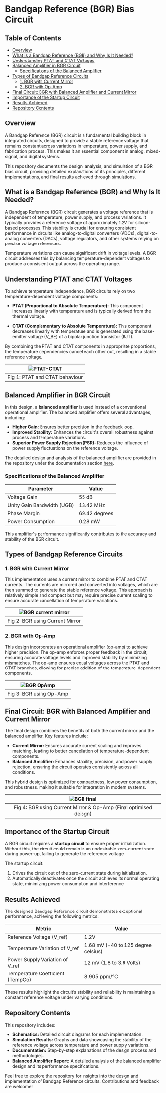 # Bandgap Reference (BGR) Bias Circuit

## Table of Contents
- [Overview](#overview)
- [What is a Bandgap Reference (BGR) and Why Is It Needed?](#what-is-a-bandgap-reference-bgr-and-why-is-it-needed)
- [Understanding PTAT and CTAT Voltages](#understanding-ptat-and-ctat-voltages)
- [Balanced Amplifier in BGR Circuit](#balanced-amplifier-in-bgr-circuit)
  - [Specifications of the Balanced Amplifier](#specifications-of-the-balanced-amplifier)
- [Types of Bandgap Reference Circuits](#types-of-bandgap-reference-circuits)
  - [1. BGR with Current Mirror](#1-bgr-with-current-mirror)
  - [2. BGR with Op-Amp](#2-bgr-with-op-amp)
- [Final Circuit: BGR with Balanced Amplifier and Current Mirror](#final-circuit-bgr-with-balanced-amplifier-and-current-mirror)
- [Importance of the Startup Circuit](#importance-of-the-startup-circuit)
- [Results Achieved](#results-achieved)
- [Repository Contents](#repository-contents)

## Overview
A Bandgap Reference (BGR) circuit is a fundamental building block in integrated circuits, designed to provide a stable reference voltage that remains constant across variations in temperature, power supply, and fabrication process. This makes it an essential component in analog, mixed-signal, and digital systems. 

This repository documents the design, analysis, and simulation of a BGR bias circuit, providing detailed explanations of its principles, different implementations, and final results achieved through simulations.

## What is a Bandgap Reference (BGR) and Why Is It Needed?
A Bandgap Reference (BGR) circuit generates a voltage reference that is independent of temperature, power supply, and process variations. It typically provides a reference voltage of approximately 1.2V for silicon-based processes. This stability is crucial for ensuring consistent performance in circuits like analog-to-digital converters (ADCs), digital-to-analog converters (DACs), voltage regulators, and other systems relying on precise voltage references.

Temperature variations can cause significant drift in voltage levels. A BGR circuit addresses this by balancing temperature-dependent voltages to produce a consistent output across the operating range.

## Understanding PTAT and CTAT Voltages
To achieve temperature independence, BGR circuits rely on two temperature-dependent voltage components:

- **PTAT (Proportional to Absolute Temperature):** This component increases linearly with temperature and is typically derived from the thermal voltage.

- **CTAT (Complementary to Absolute Temperature):** This component decreases linearly with temperature and is generated using the base-emitter voltage (V_BE) of a bipolar junction transistor (BJT).

By combining the PTAT and CTAT components in appropriate proportions, the temperature dependencies cancel each other out, resulting in a stable reference voltage.


| ![PTAT-CTAT](https://github.com/HarshitSri-Analog/Bandgap-Reference-Bias-Circuit/blob/main/Images/PTAT%20and%20CTAT.png) | 
| :---: | 
| Fig 1: PTAT and CTAT behaviour |

## Balanced Amplifier in BGR Circuit
In this design, a **balanced amplifier** is used instead of a conventional operational amplifier. The balanced amplifier offers several advantages, including:

- **Higher Gain:** Ensures better precision in the feedback loop.
- **Improved Stability:** Enhances the circuit's overall robustness against process and temperature variations.
- **Superior Power Supply Rejection (PSR):** Reduces the influence of power supply fluctuations on the reference voltage.

The detailed design and analysis of the balanced amplifier are provided in the repository under the documentation section [here](https://github.com/HarshitSri-Analog/Bandgap-Reference-Bias-Circuit/tree/main/Balanced%20Ampr). 

### Specifications of the Balanced Amplifier
| **Parameter**       | **Value**       |
|---------------------|-----------------|
| Voltage Gain        | 55 dB          |
| Unity Gain Bandwidth (UGB) | 13.42 MHz    |
| Phase Margin        | 69.42 degrees  |
| Power Consumption   | 0.28 mW        |

This amplifier's performance significantly contributes to the accuracy and stability of the BGR circuit.

## Types of Bandgap Reference Circuits

### 1. BGR with Current Mirror
This implementation uses a current mirror to combine PTAT and CTAT currents. The currents are mirrored and converted into voltages, which are then summed to generate the stable reference voltage. This approach is relatively simple and compact but may require precise current scaling to ensure accurate cancellation of temperature variations.


| ![BGR current mirror](https://github.com/HarshitSri-Analog/Bandgap-Reference-Bias-Circuit/blob/main/Images/BGR%20Current%20Mirror.png) | 
| :---: | 
| Fig 2: BGR using Current Mirror |

### 2. BGR with Op-Amp
This design incorporates an operational amplifier (op-amp) to achieve higher precision. The op-amp enforces proper feedback in the circuit, ensuring accurate voltage levels and improved stability by minimizing mismatches. The op-amp ensures equal voltages across the PTAT and CTAT branches, allowing for precise addition of the temperature-dependent components.

| ![BGR OpAmp](https://github.com/HarshitSri-Analog/Bandgap-Reference-Bias-Circuit/blob/87618c8f63555c633de72ab075af02026f515996/Images/BGR%20opamp.png) | 
| :---: | 
| Fig 3: BGR using Op-Amp |

## Final Circuit: BGR with Balanced Amplifier and Current Mirror
The final design combines the benefits of both the current mirror and the balanced amplifier. Key features include:

- **Current Mirror:** Ensures accurate current scaling and improves matching, leading to better cancellation of temperature-dependent components.
- **Balanced Amplifier:** Enhances stability, precision, and power supply rejection, ensuring the circuit operates consistently across all conditions.

This hybrid design is optimized for compactness, low power consumption, and robustness, making it suitable for integration in modern systems.

| ![BGR final](https://github.com/HarshitSri-Analog/Bandgap-Reference-Bias-Circuit/blob/main/Images/BGR%20Final.png) | 
| :---: | 
| Fig 4: BGR using Current Mirror & Op-Amp (Final optimised deisgn) |

## Importance of the Startup Circuit
A BGR circuit requires a **startup circuit** to ensure proper initialization. Without this, the circuit could remain in an undesirable zero-current state during power-up, failing to generate the reference voltage. 

The startup circuit:
1. Drives the circuit out of the zero-current state during initialization.
2. Automatically deactivates once the circuit achieves its normal operating state, minimizing power consumption and interference.

## Results Achieved
The designed Bandgap Reference circuit demonstrates exceptional performance, achieving the following metrics:

| **Metric**                   | **Value**              |
|------------------------------|-----------------------|
| Reference Voltage (V_ref)    | 1.2V                 |
| Temperature Variation of V_ref | 1.68 mV (-40 to 125 degree celsius) |
| Power Supply Variation of V_ref | 12 mV (1.8 to 3.6 Volts) |
| Temperature Coefficient (TempCo) | 8.905 ppm/°C       |

These results highlight the circuit’s stability and reliability in maintaining a constant reference voltage under varying conditions.

## Repository Contents

This repository includes:

- **Schematics:** Detailed circuit diagrams for each implementation.
- **Simulation Results:** Graphs and data showcasing the stability of the reference voltage across temperature and power supply variations.
- **Documentation:** Step-by-step explanations of the design process and methodologies.
- **Balanced Amplifier Report:** A detailed analysis of the balanced amplifier design and its performance specifications.

Feel free to explore the repository for insights into the design and implementation of Bandgap Reference circuits. Contributions and feedback are welcome!

